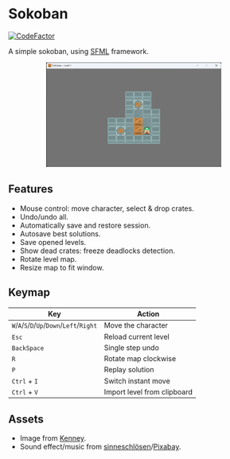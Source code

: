 # Sokoban

[![CodeFactor](https://www.codefactor.io/repository/github/shenmian/sokoban/badge)](https://www.codefactor.io/repository/github/shenmian/sokoban)

A simple sokoban, using [SFML] framework.  

<p align="center"><img src="docs/screenshot.png" width=70%></p>

## Features

- Mouse control: move character, select & drop crates.
- Undo/undo all.
- Automatically save and restore session.
- Autosave best solutions.
- Save opened levels.
- Show dead crates: freeze deadlocks detection.
- Rotate level map.
- Resize map to fit window.

## Keymap

| Key                                        | Action                      |
| ------------------------------------------ | --------------------------- |
| `W`/`A`/`S`/`D`/`Up`/`Down`/`Left`/`Right` | Move the character          |
| `Esc`                                      | Reload current level        |
| `BackSpace`                                | Single step undo            |
| `R`                                        | Rotate map clockwise        |
| `P`                                        | Replay solution             |
| `Ctrl` + `I`                               | Switch instant move         |
| `Ctrl` + `V`                               | Import level from clipboard |

## Assets

- Image from [Kenney].
- Sound effect/music from [sinneschlösen]/[Pixabay].

[SFML]: https://github.com/SFML/SFML
[Kenney]: https://www.kenney.nl/assets/sokoban
[sinneschlösen]: https://pixabay.com/users/sinneschlösen-1888724/?utm_source=link-attribution&amp;utm_medium=referral&amp;utm_campaign=music&amp;utm_content=117362
[Pixabay]: https://pixabay.com/sound-effects/?utm_source=link-attribution&amp;utm_medium=referral&amp;utm_campaign=music&amp;utm_content=6297
